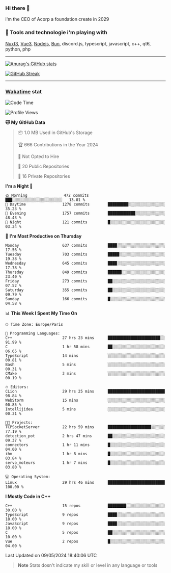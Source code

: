 ### Hi there 👋

i'm the CEO of Acorp a foundation create in 2029  

### 🧰 Tools and technologie i'm playing with

[Nuxt3](https://nuxt.com), [Vue3](https://vuejs.org/), [Nodejs](https://nodejs.org), [Bun](https://bun.sh/), discord.js, typescript, javascript, c++, qt6, python, php

---

[![Anurag's GitHub stats](https://github-readme-stats.vercel.app/api?username=ackimixs&show_icons=true&theme=github_dark&count_private=true)](https://www.ackimixs.xyz)

[![GitHub Streak](https://github-readme-streak-stats.herokuapp.com?user=Ackimixs&theme=github-dark-blue&date_format=j%20M%5B%20Y%5D&mode=weekly)](https://git.io/streak-stats)

---
 
 ### [Wakatime](https://wakatime.com/) stat

<!--START_SECTION:waka-->
![Code Time](http://img.shields.io/badge/Code%20Time-1%2C092%20hrs%2038%20mins-blue)

![Profile Views](http://img.shields.io/badge/Profile%20Views-0-blue)

**🐱 My GitHub Data** 

> 📦 1.0 MB Used in GitHub's Storage 
 > 
> 🏆 666 Contributions in the Year 2024
 > 
> 🚫 Not Opted to Hire
 > 
> 📜 20 Public Repositories 
 > 
> 🔑 16 Private Repositories 
 > 
**I'm a Night 🦉** 

```text
🌞 Morning                472 commits         ███░░░░░░░░░░░░░░░░░░░░░░   13.01 % 
🌆 Daytime                1278 commits        █████████░░░░░░░░░░░░░░░░   35.23 % 
🌃 Evening                1757 commits        ████████████░░░░░░░░░░░░░   48.43 % 
🌙 Night                  121 commits         █░░░░░░░░░░░░░░░░░░░░░░░░   03.34 % 
```
📅 **I'm Most Productive on Thursday** 

```text
Monday                   637 commits         ████░░░░░░░░░░░░░░░░░░░░░   17.56 % 
Tuesday                  703 commits         █████░░░░░░░░░░░░░░░░░░░░   19.38 % 
Wednesday                645 commits         ████░░░░░░░░░░░░░░░░░░░░░   17.78 % 
Thursday                 849 commits         ██████░░░░░░░░░░░░░░░░░░░   23.40 % 
Friday                   273 commits         ██░░░░░░░░░░░░░░░░░░░░░░░   07.52 % 
Saturday                 355 commits         ██░░░░░░░░░░░░░░░░░░░░░░░   09.79 % 
Sunday                   166 commits         █░░░░░░░░░░░░░░░░░░░░░░░░   04.58 % 
```


📊 **This Week I Spent My Time On** 

```text
🕑︎ Time Zone: Europe/Paris

💬 Programming Languages: 
C++                      27 hrs 23 mins      ███████████████████████░░   91.99 % 
C                        1 hr 58 mins        ██░░░░░░░░░░░░░░░░░░░░░░░   06.65 % 
TypeScript               14 mins             ░░░░░░░░░░░░░░░░░░░░░░░░░   00.81 % 
Bash                     5 mins              ░░░░░░░░░░░░░░░░░░░░░░░░░   00.31 % 
CMake                    3 mins              ░░░░░░░░░░░░░░░░░░░░░░░░░   00.19 % 

🔥 Editors: 
CLion                    29 hrs 25 mins      █████████████████████████   98.84 % 
WebStorm                 15 mins             ░░░░░░░░░░░░░░░░░░░░░░░░░   00.85 % 
Intellijidea             5 mins              ░░░░░░░░░░░░░░░░░░░░░░░░░   00.31 % 

🐱‍💻 Projects: 
TCPSocketServer          22 hrs 59 mins      ███████████████████░░░░░░   77.19 % 
detection_pot            2 hrs 47 mins       ██░░░░░░░░░░░░░░░░░░░░░░░   09.37 % 
connectors               1 hr 11 mins        █░░░░░░░░░░░░░░░░░░░░░░░░   04.00 % 
ihm                      1 hr 8 mins         █░░░░░░░░░░░░░░░░░░░░░░░░   03.84 % 
servo_moteurs            1 hr 7 mins         █░░░░░░░░░░░░░░░░░░░░░░░░   03.80 % 

💻 Operating System: 
Linux                    29 hrs 46 mins      █████████████████████████   100.00 % 
```

**I Mostly Code in C++** 

```text
C++                      15 repos            ████████░░░░░░░░░░░░░░░░░   30.00 % 
TypeScript               9 repos             ████░░░░░░░░░░░░░░░░░░░░░   18.00 % 
JavaScript               9 repos             ████░░░░░░░░░░░░░░░░░░░░░   18.00 % 
C                        5 repos             ██░░░░░░░░░░░░░░░░░░░░░░░   10.00 % 
Vue                      2 repos             █░░░░░░░░░░░░░░░░░░░░░░░░   04.00 % 
```




 Last Updated on 09/05/2024 18:40:06 UTC
<!--END_SECTION:waka-->

> **Note**
> Stats dosn't indicate my skill or level in any language or tools
